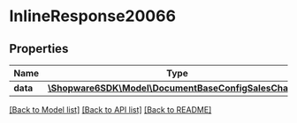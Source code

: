 # InlineResponse20066

## Properties
Name | Type | Description | Notes
------------ | ------------- | ------------- | -------------
**data** | [**\Shopware6SDK\Model\DocumentBaseConfigSalesChannel**](DocumentBaseConfigSalesChannel.md) |  | [optional] 

[[Back to Model list]](../../README.md#documentation-for-models) [[Back to API list]](../../README.md#documentation-for-api-endpoints) [[Back to README]](../../README.md)

